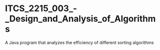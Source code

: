 # ITCS_2215_003_-_Design_and_Analysis_of_Algorithms
A Java program that analyzes the efficiency of different sorting algorithms
